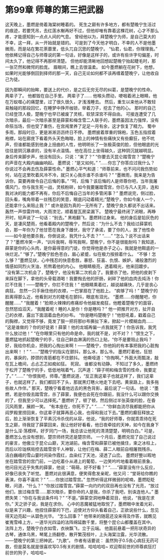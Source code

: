 # 第99章 师尊的第三把武器
这天晚上，墨燃是倚着海棠树睡着的。
死生之巅有许多地方，都有楚晚宁生活过的痕迹，若要凭吊，去红莲水榭再好不过，但他却唯有靠着这棵花树，心才不那么疼，才能感知到一点点人间的气息。
曾经他以为，拜楚晚宁为师，是自己莫大的不幸，这一拜，从一开始就是错的。
可是到了今天他才明白，不幸的人不是他墨微雨，而是站在繁花荼蘼里，低头兀自沉思的楚晚宁。
“仙君，仙君，你理理我。”
他依稀记得自己与师尊说的第一句话，好像是这样子的，或许有些许字句偏差，时间太久了，他记得不再那样清楚。
但他却能清晰地回想起楚晚宁抬起睫毛时，那一张茫然和微愕的脸庞。
眉眼间，瞧上去很温柔。
如今墨燃躺在花树下，他想，如果时光能够倒回到择师的那一天，自己无论如何都不该再缠着楚晚宁，让他收自己为徒。

因为那瞬间的抬眸，要送上的代价，是之后无穷无尽的纠葛，是楚晚宁的性命。
两辈子了。
他都毁在自己手里。
两辈子了……
他喉头攒动，哽咽着闭上眼睛，他在万蚁噬心的痛楚里，过了很久很久，才浅浅睡去。
然后，重生以来他从不敢轻易触碰的那段回忆，在睡梦中挣开枷锁，举着刀子，挖去了他的心。
那时的自己已经登顶人极，楚晚宁也早已被废了灵核，软禁深宫不得自由。
可接连遭受了几次暗杀，最后一次暗杀甚至是薛蒙和梅含雪二人联手的，墨燃虽因法力强悍，没有命殒当场，但也受了重伤，在宫闱里养了足足一月有余，这才恢复了精力。
蜀中多雨，那段时日，更是淅淅沥沥终日不停。
墨燃披着厚重的锦袍，玉色五指捏着袍襟，站在廊庑下看着外头天色晦暗，脸上的神情有些痛快又有些癫狂，他不吭声，但谁都能感到他身上扭曲的人性，他明明长了一张极英俊的脸，但他眼底的光往往是阴沉暴虐的，没有半点温情。
他在高位上坐得越久，这种阴沉就越明显。
身后传来脚步声，他没有回头，只说：“来了？”
“你要去灭昆仑踏雪宫？”楚晚宁的声音在大殿内幽幽响起。
墨燃说：“是又如何。”
“……你忘了你答应过我什么？你说过不会再去伤及薛蒙性命。”
墨燃心平气和道：“师尊前来，也不问问我伤势如何，站在这里吹着风冷不冷，就只关心我杀谁不杀谁吗？”
“墨微雨，我来是为告诉你，莫要再做令自己后悔的事。”
“呵，后悔？该后悔的人是师尊你吧，当年我屠儒风门，你与我生死一战，灵核粉碎，如今我要屠踏雪宫，你已与凡人无异，连和我对决的能力都不再有，你后不后悔自己当年的多管闲事？”
墨燃说完，侧过脸，回头看，嘴角带着一丝残忍的笑意，眼底闪动着精光;“楚晚宁，你如今废人一个，还能拿什么来阻止我？”
或许是因为真的一无所有了，楚晚宁良久都说不出话来。
轰然一声惊雷炸响，大雨滂沱，顺着屋瓦房梁漏下。
楚晚宁最终闭了闭眼，再睁开时，轻声说了一句话：“别去。”
黑袍翻飞，墨燃转过身来。
他的身后是铅灰色的天，是凄风楚雨，他看着殿内的楚晚宁，然后说：“为什么不去？我给过薛蒙机会，那一年你为了他甘愿在我身下雌伏，我守了承诺，要了你的人，放了他性命——如今是他要杀我，你倒说说，我凭什么不去？”
“……”
“怎么？说不出话来了？”墨燃冷笑一声，“训斥我啊，辱骂我啊，楚晚宁，你不是很能耐吗？我知道，薛蒙是你的心头肉，是你最得意的门徒，你觉得他是赤子之心，我就是他鞋底的一块烂泥。”
“够了。”楚晚宁脸色苍白，眉心紧蹙，似在极力按捺着什么。
“不够！怎么够？”墨燃见状，心中残忍的快意愈胜，暴怒、狂喜、仇恨、嫉妒，诸般激烈的情感如同烈火烹油，煎熬着他的内心。
他眼睛极亮，透着精光，他来回踱步。
“没有第二次机会了，楚晚宁，他没有第二次机会了。我要杀了他，把他的皮剥下来踩在脚下，拿他的头骨载酒喝！我要掏去他的肝肠，剁碎了他的血肉去炖汤！你拦不住我！——楚晚宁，你拦不住我！”
他眼睛熏着红，越说越痛快，几乎是丧心病狂。
忽然一只手揪住他的衣襟，一巴掌扇在了他脸上。
“疯够了吗！”
楚晚宁的脸离得那么近，他看到对方的睫毛在颤抖，眼底有泪光。
“墨燃……你醒醒吧，你醒醒……”
“我醒着！”脸颊火辣辣的疼痛却令他越发痴狂，他瞪着楚晚宁的面容，忽然怒焰滔天，“我醒着呢！睡的人是你！你是瞎吗？”
他一把推开对方，扯开自己的衣襟，露出下面洇着血色的纱布。
“你是瞎吗楚晚宁！”他怒吼着，戳着自己的胸襟，又觉得不够，竟发了狠一把将那纱布撕扯下来，掀起一片模糊血肉……
“这是谁做的？你的好徒弟！薛蒙！他的龙城再偏一点我就死了！你告诉我，我凭什么放过他！”
“在你眼里只有他的命是命，我的就不是，对不对？！”恨生之下，墨燃猛地抓起楚晚宁的手，往自己鲜血淋漓的伤口上贴，“你不是要阻止我吗？好，我给你机会，把我的心掏出来啊！——楚晚宁，你他妈的有本事把我的心脏掏出来啊！！”
“……”楚晚宁的指尖在颤抖，那么冰，那么冷。
墨燃盯着他，狂怒的，暴戾的，脖颈的青筋都在不住颤抖。
他嘶哑道：“你掏啊。”
外面大雨瓢泼，敲在瓦上檐间，忐忐忑忑如痴如狂。
死寂。
谁都没有动静。
不知过了多久，墨燃终于松开了楚晚宁的手，低低地喘着气，沉声道：“薛子明和梅含雪的性命，我要定了。”
“……”
“你恨我吧，师尊。”墨燃说道，“反正我这辈子也就这样了，我们这辈子，也就这样了。我们都回不了头，那就黑灯瞎火地走下去吧。黄泉路上，我多拖些故人作伴。”
那天，楚晚宁看着他远去的黑色背影，最后说了一句话。
他说：“墨燃，若是你毁去踏雪宫，杀了薛蒙，我便也会死在你跟前，我没什么可以跟你交换的了，但我至少可以选择死。”
墨燃听了，顿了顿，然后侧过半张英俊的脸，在昏沉风雨里，展颜一笑。
“有本座在，你死不了。”
“……”
“你鲜血流尽我都能把你从阎罗殿里捞回来，你这辈子就算再恶心我，也得和我过下去。”墨燃的癫狂释放之后，脸上渐渐恢复了平素沉冷杀伐的从容，他说，“我的好师尊，你就乖乖待在死生之巅，待我捉了薛蒙回来，我让他好好看看，他日夜牵挂的天神，如今在我身下是什么淫·荡模样。好歹同门一场，我总该让他死的清清楚楚，明明白白。”
可是，墨燃怎么也没有想到，楚宗师终究还是楚宗师。
一个月后，墨燃兑现了自己说过的豪言，他傲立于昆仑山巅，天池湖前。梅含雪和薛蒙已被他擒住，束之冰柱上，而后以珍珑棋局控去踏雪宫千人神智，让他们在梅、薛二人眼前自相屠戮残杀。
洁白巍峨的雪山霎时间染作霞红，血染红了天池，浸透了山峦。
墨燃好整以暇地坐在踏雪宫的宫门前，一边吃着仆从递上的葡萄，一边笑吟吟地看着眼前景象。
他问目光近乎失焦的薛蒙，他说：“萌萌，好不好看？”
“……”薛蒙没有什么反应，好像已丧失了听觉。
墨燃对此很满意，便笑得愈发亲昵，他又问：“堂哥给你瞧的表演，你喜不喜欢？”
“……你放过踏雪宫。”
忽然听得这样微弱的呢喃，墨燃眨眨眼，问道，“什么？”
“你放过踏雪宫。”薛蒙一向灼灼的双目再也没有了光亮，“放过他们，放过梅含雪……那次暗杀，要你命的人是我，你杀了我吧，别诛连他人。”
墨燃失笑：“你在与我谈条件吗？”
“不是。”薛蒙空洞地睁着双目，他说，“我是在求你。”
天之骄子说，我是在求你。
心中的恶魔被猛地取悦了，墨燃眼中发着光彩，似是来了兴趣，他捏住薛蒙的下巴，迫使对方仰头看着自己，正欲说些什么，忽见得天边亮起一从碧色光华。
“怎么回事？”
他带来的随扈还没来得及作答，就瞧见崔嵬雪峰上方，一道华光四溢的法阵绵延数千里，将整个昆仑山都覆盖在其中。
法阵上方，楚晚宁白衣如雪，衣袂飘飞，立于云端。
他面前悬着一把形状奇异的古琴，通体乌黑，琴尾上扬翻卷，散开繁茂枝叶，上头海棠泣露，光华流散。
——楚晚宁的第三把神武，“九歌”。
作者有话要说：
虽然狗子0.5丧心病狂无药可救，但是莫名就是很喜欢写0.5有关的剧情，哈哈哈哈~
欢迎帮前世的师尊疯狂打前世的狗子，哈哈哈~
